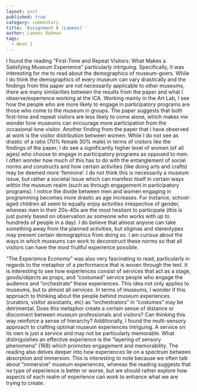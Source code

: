 ```yaml
---
layout: post
published: true
category: commentary
title: 'Assignment 6 (Lamees) '
author: Lamees Rahman
tags:
  - Week 3
---
```

I found the reading “First-Time and Repeat Visitors: What Makes a Satisfying Museum Experience” particularly intriguing. Specifically, it was interesting for me to read about the demographics of museum-goers. While I do think the demographics of every museum can vary drastically and the findings from this paper are not necessarily applicable to other museums, there are many similarities between the results from the paper and what I observe/experience working at the ICA. Working mainly in the Art Lab, I see how the people who are more likely to engage in participatory programs are those who come to the museum in groups. The paper suggests that both first-time and repeat visitors are less likely to come alone, which makes me wonder how museums can encourage more participation from the occasional lone visitor. Another finding from the paper that I have observed at work is the visitor distribution between women. While I do not see as drastic of a ratio (70% female 30% male) in terms of visitors like the findings of the paper, I do see a significantly higher level of women (of all ages) who choose to engage in participatory programs as opposed to men. I often wonder how much of this has to do with the entanglement of social norms and constructs and how certain activities (like doing arts and crafts) may be deemed more ‘feminine’. I do not think this is necessarily a museum issue, but rather a societal issue which can manifest itself in certain ways within the museum realm (such as through engagement in participatory programs). I notice the divide between men and women engaging in programming becomes more drastic as age increases. For instance, school-aged children all seem to equally enjoy activities irrespective of gender, whereas men in their 20s-40s are the most hesitant to participate (this is just purely based on observation as someone who works with up to hundreds of people in a day). I do believe that almost anyone can take something away from the planned activities, but stigmas and stereotypes may prevent certain demographics from doing so. I am curious about the ways in which museums can work to deconstruct these norms so that all visitors can have the most fruitful experience possible. 

“The Experience Economy” was also very fascinating to read, particularly in regards to the metaphor of a performance that is woven through the text. It is interesting to see how experiences consist of services that act as a stage, goods/objects as props, and “costumed” service people who engage the audience and “orchestrate” these experiences. This idea not only applies to museums, but to almost all services. In terms of museums, I wonder if this approach to thinking about the people behind museum experiences (curators, visitor assistants, etc) as “orchestrators” in “costumes” may be detrimental. Does this metaphor create a certain sense of distance or disconnect between museum professionals and visitors? Can thinking this way reinforce a sense of hierarchy? Additionally, I found the multi-sensory approach to crafting optimal museum experiences intriguing. A service on its own is just a service and may not be particularly memorable. What distinguishes an effective experience is the “layering of sensory phenomena” (168) which promotes engagement and memorability. The reading also delves deeper into how experiences lie on a spectrum between absorption and immersion. This is interesting to note because we often talk about “immersive” museum experiences, whereas the reading suggests that no type of experience is better or worse, but we should rather explore how aspects of each realm of experience can work to enhance what we are trying to create. 


